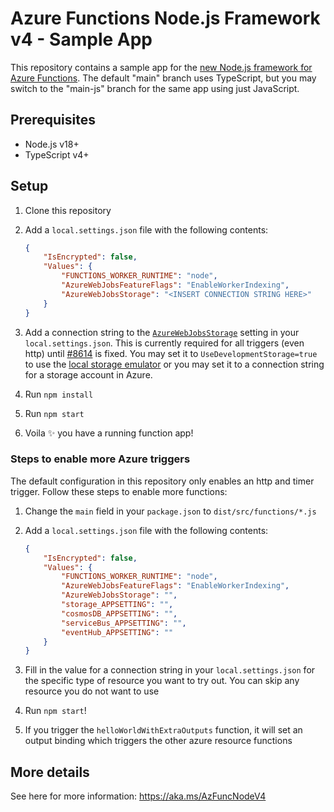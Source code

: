 # Azure Functions Node.js Framework v4 - Sample App

This repository contains a sample app for the [new Node.js framework for Azure Functions](https://aka.ms/AzFuncNodeV4). The default "main" branch uses TypeScript, but you may switch to the "main-js" branch for the same app using just JavaScript.

## Prerequisites

- Node.js v18+
- TypeScript v4+

## Setup

1. Clone this repository
1. Add a `local.settings.json` file with the following contents:

    ```json
    {
        "IsEncrypted": false,
        "Values": {
            "FUNCTIONS_WORKER_RUNTIME": "node",
            "AzureWebJobsFeatureFlags": "EnableWorkerIndexing",
            "AzureWebJobsStorage": "<INSERT CONNECTION STRING HERE>"
        }
    }
    ```

1. Add a connection string to the [`AzureWebJobsStorage`](https://docs.microsoft.com/azure/azure-functions/functions-app-settings#azurewebjobsstorage) setting in your `local.settings.json`. This is currently required for all triggers (even http) until [#8614](https://github.com/Azure/azure-functions-host/issues/8614) is fixed. You may set it to `UseDevelopmentStorage=true` to use the [local storage emulator](https://docs.microsoft.com/azure/storage/common/storage-use-azurite) or you may set it to a connection string for a storage account in Azure.
1. Run `npm install`
1. Run `npm start`
1. Voila ✨ you have a running function app!

### Steps to enable more Azure triggers

The default configuration in this repository only enables an http and timer trigger. Follow these steps to enable more functions:

1. Change the `main` field in your `package.json` to `dist/src/functions/*.js`
1. Add a `local.settings.json` file with the following contents:

    ```json
    {
        "IsEncrypted": false,
        "Values": {
            "FUNCTIONS_WORKER_RUNTIME": "node",
            "AzureWebJobsFeatureFlags": "EnableWorkerIndexing",
            "AzureWebJobsStorage": "",
            "storage_APPSETTING": "",
            "cosmosDB_APPSETTING": "",
            "serviceBus_APPSETTING": "",
            "eventHub_APPSETTING": ""
        }
    }
    ```

1. Fill in the value for a connection string in your `local.settings.json` for the specific type of resource you want to try out. You can skip any resource you do not want to use
1. Run `npm start`!
1. If you trigger the `helloWorldWithExtraOutputs` function, it will set an output binding which triggers the other azure resource functions

## More details

See here for more information: https://aka.ms/AzFuncNodeV4